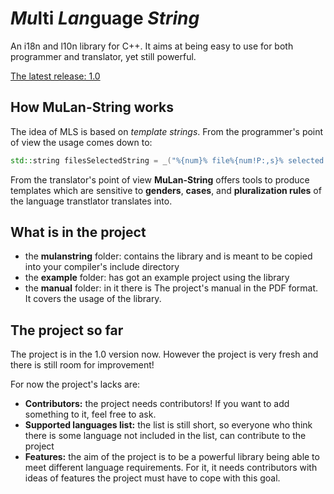 #  *Mu*lti *Lan*guage *String*
An i18n and l10n library for C++. It aims at being easy to use for both programmer and translator, yet
still powerful. 

[The latest release: 1.0](https://github.com/felix-leg/mulan-string/releases/download/1.0/mulan-string-1.0.tar.gz)

## How MuLan-String works
The idea of MLS is based on *template strings*. From the programmer's point of view the usage comes down to:
```c++
std::string filesSelectedString = _("%{num}% file%{num!P:,s}% selected.").apply("num", count).get();
```

From the translator's point of view **MuLan-String** offers tools to produce templates which are
sensitive to **genders**, **cases**, and **pluralization rules** of the language transtlator translates into. 

## What is in the project
* the **mulanstring** folder: contains the library and is meant to be copied into your compiler's include directory
* the **example** folder: has got an example project using the library
* the **manual** folder: in it there is The project's manual in the PDF format. It covers the usage of the library. 

## The project so far
The project is in the 1.0 version now. However the project is very fresh and there is still room for improvement!

For now the project's lacks are:
* **Contributors:** the project needs contributors! If you want to add something to it, feel free to ask.
* **Supported languages list:** the list is still short, so everyone who think there is some language not included in the list, can contribute to the project
* **Features:** the aim of the project is to be a powerful library being able to meet different language requirements. For it, it needs contributors with ideas of features the project must have to cope with this goal.
